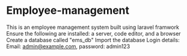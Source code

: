 # Employee-management
This is an employee management system built using laravel framwork
Ensure the following are installed: a server, code editor, and a browser
Create a database called "ems_db"
Import the database
Login details: Email: admin@example.com, password: admin123
